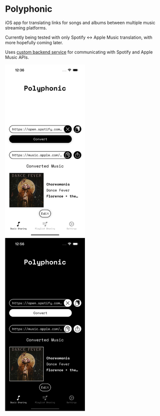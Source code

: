 # Polyphonic
iOS app for translating links for songs and albums between multiple music streaming platforms.

Currently being tested with only Spotify ↔ Apple Music translation, with more hopefully coming later.

Uses [custom backend service](https://github.com/dhruvweaver/polyphonic-backend) for communicating with Spotify and Apple Music APIs.

<img src="images/screenshot-1.png" width="260"><img src="images/screenshot-2.png" width="260">
